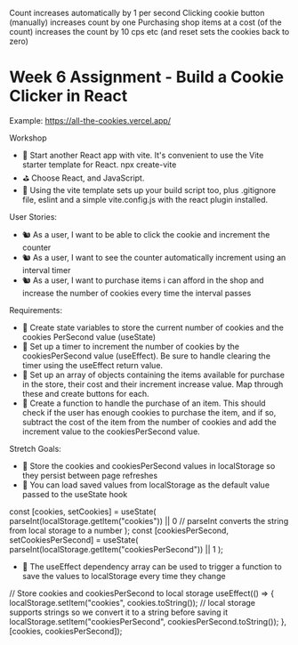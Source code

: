 Count increases automatically by 1 per second
Clicking cookie button (manually) increases count by one 
Purchasing shop items at a cost (of the count) increases the count by 10 cps etc 
(and reset sets the cookies back to zero)

# Week 6 Assignment - Build a Cookie Clicker in React

Example: https://all-the-cookies.vercel.app/

Workshop
- 🎯 Start another React app with vite. It's convenient to use the Vite starter template for React.
npx create-vite
- ⛳️ Choose React, and JavaScript.
- 💭 Using the vite template sets up your build script too, plus .gitignore file, eslint and a simple vite.config.js with the react plugin installed.

User Stories:
- 🐿️ As a user, I want to be able to click the cookie and increment the counter
- 🐿️ As a user, I want to see the counter automatically increment using an interval timer
- 🐿️ As a user, I want to purchase items i can afford in the shop and increase the number of cookies every time the interval passes

Requirements:
- 🎯 Create state variables to store the current number of cookies and the cookies PerSecond value (useState)
- 🎯 Set up a timer to increment the number of cookies by the cookiesPerSecond value (useEffect). Be sure to handle clearing the timer using the useEffect return value.
- 🎯 Set up an array of objects containing the items available for purchase in the store, their cost and their increment increase value. Map through these and create buttons for each.
- 🎯 Create a function to handle the purchase of an item. This should check if the user has enough cookies to purchase the item, and if so, subtract the cost of the item from the number of cookies and add the increment value to the cookiesPerSecond value.

Stretch Goals:
- 🏹 Store the cookies and cookiesPerSecond values in localStorage so they persist between page refreshes
- 💭 You can load saved values from localStorage as the default value passed to the useState hook

const [cookies, setCookies] = useState(
  parseInt(localStorage.getItem("cookies")) || 0 // parseInt converts the string from local storage to a number
);
const [cookiesPerSecond, setCookiesPerSecond] = useState(
  parseInt(localStorage.getItem("cookiesPerSecond")) || 1
);


- 💭 The useEffect dependency array can be used to trigger a function to save the values to localStorage every time they change

// Store cookies and cookiesPerSecond to local storage
useEffect(() => {
  localStorage.setItem("cookies", cookies.toString()); // local storage supports strings so we convert it to a string before saving it
  localStorage.setItem("cookiesPerSecond", cookiesPerSecond.toString());
}, [cookies, cookiesPerSecond]);
